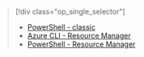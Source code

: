 > [!div class="op_single_selector"]
> - [PowerShell - classic](../articles/dns/dns-reverse-dns-record-operations-classic-ps.md)
> - [Azure CLI - Resource Manager](../articles/dns/dns-reverse-dns-record-operations-cli.md)
> - [PowerShell - Resource Manager](../articles/dns/dns-reverse-dns-record-operations-ps.md)
